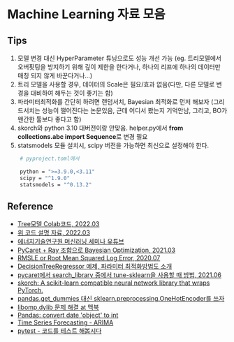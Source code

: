 # Machine Learning 자료 모음

## Tips

1. 모델 변경 대신 HyperParameter 튜닝으로도 성능 개선 가능 (eg. 트리모델에서 오버핏팅을 방지하기 위해 깊이 제한을 한다거나, 하나의 리프에 하나의 데이터만 매칭 되지 않게 바꾼다거나...)
2. 트리 모델을 사용할 경우, 데이터의 Scale은 필요/효과 없음(다만, 다른 모델로 변경을 대비하여 해두는 것이 좋기는 함)
3. 파라미터최적화를 간단히 하려면 랜덤서치, Bayesian 최적화로 먼저 해보자 (그리드서치는 성능이 떨어진다는 논문있음, 근데 어디서 봤는지 기억안남, 그리고, BO가 왠간한 툴보다 좋다고 함)
4. skorch와 python 3.10 대버전이랑 안맞음. helper.py에서 **from collections.abc import Sequence**로 변경 필요
5. statsmodels 모듈 설치시, scipy 버전을 가능하면 최신으로 설정해야 한다.

```bash
    # pyproject.toml에서 
    
    python = ">=3.9.0,<3.11"
    scipy = "^1.9.0"
    statsmodels = "^0.13.2"
```

## Reference

- [Tree모델 Colab코드, 2022.03](https://colab.research.google.com/drive/1vtHHypHqm8LQDUgD7jV7cU9M_ywVfUms#scrollTo=QIuH96v55HVu)
- [위 코드 설명 자료, 2022.03](https://jehyunlee.github.io/2022/07/15/Python-DS-107-kierlecture4/220714_%EC%9D%B4%EC%A0%9C%ED%98%84_KIERML_2203_treemodels.pdf)
- [에너지기술연구원 머신러닝 세미나 유튜브](https://www.youtube.com/user/vinci109/videos)
- [PyCaret + Ray 조합으로 Bayesian Optimization, 2021.03](https://www.kdnuggets.com/2021/03/bayesian-hyperparameter-optimization-tune-sklearn-pycaret.html)
- [RMSLE or Root Mean Squared Log Error, 2020.07](https://ahnjg.tistory.com/90)
- [DecisionTreeRegressor 예제, 파라미터 최적화방법도 소개](DecisionTreeRegressor)
- [pycaret에서 search_library 중에서 tune-sklearn을 사용할 때 방법, 2021.06](https://data-newbie.tistory.com/755)
- [skorch: A scikit-learn compatible neural network library that wraps PyTorch.](https://github.com/skorch-dev/skorch)
- [pandas.get_dummies 대신 sklearn.preprocessing.OneHotEncoder를 쓰자](https://psystat.tistory.com/136)
- [libomp.dylib 문제 해결 at 맥북](https://shelling203.tistory.com/47)
- [Pandas: convert date 'object' to int](https://stackoverflow.com/questions/50863691/pandas-convert-date-object-to-int)
- [Time Series Forecasting - ARIMA](https://doheon.github.io/%EC%BD%94%EB%93%9C%EA%B5%AC%ED%98%84/time-series/ci-1.arima-post/)
- [pytest - 코드를 테스트 해봅시다](https://binux.tistory.com/47)
